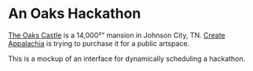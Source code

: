 # An Oaks Hackathon

[The Oaks Castle](http://oakscastle.org) is a 14,000²" mansion in Johnson City, TN. [Create Appalachia](http://createappalachia.org) is trying to purchase it for a public artspace.

This is a mockup of an interface for dynamically scheduling a hackathon.
